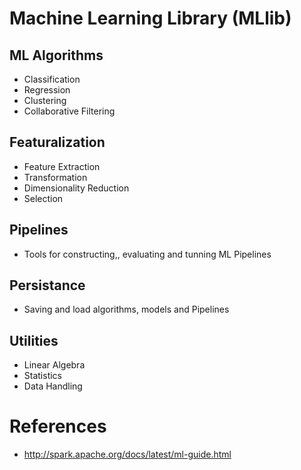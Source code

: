 # Machine Learning Library (MLlib)

## ML Algorithms

- Classification
- Regression
- Clustering
- Collaborative Filtering


## Featuralization

- Feature Extraction
- Transformation
- Dimensionality Reduction
- Selection

## Pipelines

- Tools for constructing,, evaluating and tunning ML Pipelines

## Persistance

- Saving and load algorithms, models and Pipelines

## Utilities

- Linear Algebra
- Statistics
- Data Handling

# References

- http://spark.apache.org/docs/latest/ml-guide.html
